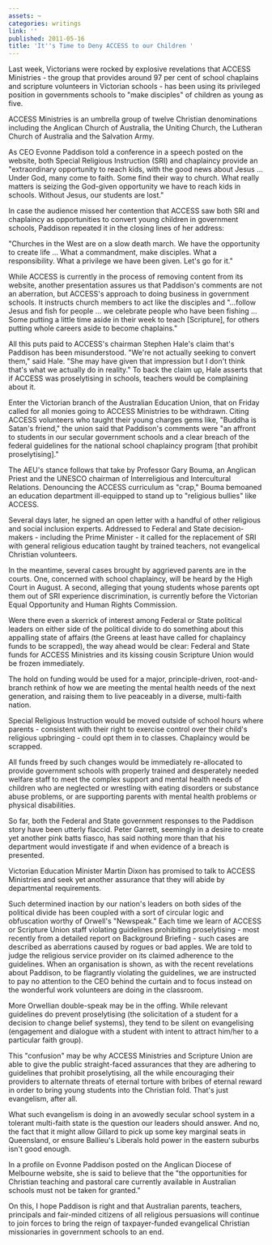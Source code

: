 ```yaml
---
assets: ~
categories: writings
link: ''
published: 2011-05-16
title: 'It''s Time to Deny ACCESS to our Children '
---
```

Last week, Victorians were rocked by explosive revelations that ACCESS Ministries - the group that provides around 97 per cent of school chaplains and scripture volunteers in Victorian schools - has been using its privileged position in governments schools to "make disciples" of children as young as five.

ACCESS Ministries is an umbrella group of twelve Christian denominations including the Anglican Church of Australia, the Uniting Church, the Lutheran Church of Australia and the Salvation Army.

As CEO Evonne Paddison told a conference in a speech posted on the website, both Special Religious Instruction (SRI) and chaplaincy provide an
"extraordinary opportunity to reach kids, with the good news about Jesus ... Under God, many come to faith. Some find their way to church. What really matters is seizing the God-given opportunity we have to reach kids in schools. Without Jesus, our students are lost."

In case the audience missed her contention that ACCESS saw both SRI and chaplaincy as opportunities to convert young children in government schools, Paddison repeated it in the closing lines of her address:

"Churches in the West are on a slow death march. We have the opportunity to create life ... What a commandment, make disciples. What a responsibility. What a privilege we have been given. Let's go for it."

While ACCESS is currently in the process of removing content from its website, another presentation assures us that Paddison's comments are not an aberration, but ACCESS's approach to doing business in government schools. It instructs church members to act like the disciples and "...follow Jesus and fish for people ... we celebrate people who have been fishing ... Some putting a little time aside in their week to teach [Scripture], for others putting whole careers aside to become chaplains."

All this puts paid to ACCESS's chairman Stephen Hale's claim that's Paddison has been misunderstood. "We're not actually seeking to convert them," said Hale. "She may have given that impression but I don't think that's what we actually do in reality." To back the claim up, Hale asserts that if ACCESS was proselytising in schools, teachers would be complaining about it.

Enter the Victorian branch of the Australian Education Union, that on Friday called for all monies going to ACCESS Ministries to be withdrawn. Citing ACCESS volunteers who taught their young charges gems like, "Buddha is Satan's friend," the union said that Paddison's comments were
"an affront to students in our secular government schools and a clear breach of the federal guidelines for the national school chaplaincy program [that prohibit proselytising]."

The AEU's stance follows that take by Professor Gary Bouma, an Anglican Priest and the UNESCO chairman of Interreligious and Intercultural Relations. Denouncing the ACCESS curriculum as "crap," Bouma bemoaned an education department ill-equipped to stand up to "religious bullies" like ACCESS.

Several days later, he signed an open letter with a handful of other religious and social inclusion experts. Addressed to Federal and State decision-makers - including the Prime Minister - it called for the replacement of SRI with general religious education taught by trained teachers, not evangelical Christian volunteers.

In the meantime, several cases brought by aggrieved parents are in the courts. One, concerned with school chaplaincy, will be heard by the High Court in August. A second, alleging that young students whose parents opt them out of SRI experience discrimination, is currently before the Victorian Equal Opportunity and Human Rights Commission.

Were there even a skerrick of interest among Federal or State political leaders on either side of the political divide to do something about this appalling state of affairs (the Greens at least have called for chaplaincy funds to be scrapped), the way ahead would be clear: Federal and State funds for ACCESS Ministries and its kissing cousin Scripture Union would be frozen immediately.

The hold on funding would be used for a major, principle-driven, root-and-branch rethink of how we are meeting the mental health needs of the next generation, and raising them to live peaceably in a diverse, multi-faith nation.

Special Religious Instruction would be moved outside of school hours where parents - consistent with their right to exercise control over their child's religious upbringing - could opt them in to classes. Chaplaincy would be scrapped.

All funds freed by such changes would be immediately re-allocated to provide government schools with properly trained and desperately needed welfare staff to meet the complex support and mental health needs of children who are neglected or wrestling with eating disorders or substance abuse problems, or are supporting parents with mental health problems or physical disabilities.

So far, both the Federal and State government responses to the Paddison story have been utterly flaccid. Peter Garrett, seemingly in a desire to create yet another pink batts fiasco, has said nothing more than that his department would investigate if and when evidence of a breach is presented.

Victorian Education Minister Martin Dixon has promised to talk to ACCESS Ministries and seek yet another assurance that they will abide by departmental requirements.

Such determined inaction by our nation's leaders on both sides of the political divide has been coupled with a sort of circular logic and obfuscation worthy of Orwell's "Newspeak."
Each time we learn of ACCESS or Scripture Union staff violating guidelines prohibiting proselytising - most recently from a detailed report on Background Briefing - such cases are described as aberrations caused by rogues or bad apples. We are told to judge the religious service provider on its claimed adherence to the guidelines. When an organisation is shown, as with the recent revelations about Paddison, to be flagrantly violating the guidelines, we are instructed to pay no attention to the CEO behind the curtain and to focus instead on the wonderful work volunteers are doing in the classroom.

More Orwellian double-speak may be in the offing. While relevant guidelines do prevent proselytising (the solicitation of a student for a decision to change belief systems), they tend to be silent on evangelising (engagement and dialogue with a student with intent to attract him/her to a particular faith group).

This "confusion" may be why ACCESS Ministries and Scripture Union are able to give the public straight-faced assurances that they are adhering to guidelines that prohibit proselytising, all the while encouraging their providers to alternate threats of eternal torture with bribes of eternal reward in order to bring young students into the Christian fold. That's just evangelism, after all.

What such evangelism is doing in an avowedly secular school system in a tolerant multi-faith state is the question our leaders should answer. And no, the fact that it might allow Gillard to pick up some key marginal seats in Queensland, or ensure Ballieu's Liberals hold power in the eastern suburbs isn't good enough.

In a profile on Evonne Paddison posted on the Anglican Diocese of Melbourne website, she is said to believe that the "the opportunities for Christian teaching and pastoral care currently available in Australian schools must not be taken for granted."

On this, I hope Paddison is right and that Australian parents, teachers, principals and fair-minded citizens of all religious persuasions will continue to join forces to bring the reign of taxpayer-funded evangelical Christian missionaries in government schools to an end.